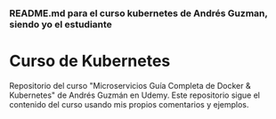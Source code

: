 ### README.md para el curso kubernetes de Andrés Guzman, siendo yo el estudiante

# Curso de Kubernetes
Repositorio del curso "Microservicios Guía Completa de Docker & Kubernetes" de Andrés Guzmán en Udemy.
Este repositorio sigue el contenido del curso usando mis propios comentarios y ejemplos.
